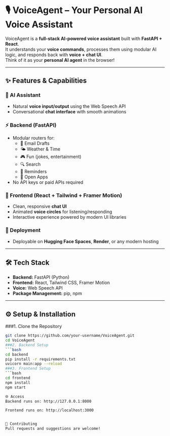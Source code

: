 # 🎙️ VoiceAgent – Your Personal AI Voice Assistant  

VoiceAgent is a **full-stack AI-powered voice assistant** built with **FastAPI + React**.  
It understands your **voice commands**, processes them using modular AI logic, and responds back with **voice + chat UI**.  
Think of it as your **personal AI agent** in the browser!  

---

## ✨ Features & Capabilities  

### 🧠 AI Assistant  
- Natural **voice input/output** using the Web Speech API  
- Conversational **chat interface** with smooth animations  

### ⚡ Backend (FastAPI)  
- Modular routers for:  
  - 📧 Email Drafts  
  - 🌤️ Weather & Time  
  - 🎮 Fun (jokes, entertainment)  
  - 🔍 Search  
  - 📅 Reminders  
  - 📂 Open Apps  
- No API keys or paid APIs required  

### 🎨 Frontend (React + Tailwind + Framer Motion)  
- Clean, responsive **chat UI**  
- Animated **voice circles** for listening/responding  
- Interactive experience powered by modern UI libraries  

### 🚀 Deployment  
- Deployable on **Hugging Face Spaces**, **Render**, or any modern hosting  

---

## 🛠️ Tech Stack  

- **Backend:** FastAPI (Python)  
- **Frontend:** React, Tailwind CSS, Framer Motion  
- **Voice:** Web Speech API  
- **Package Management:** pip, npm  

---

## ⚙️ Setup & Installation  

###1. Clone the Repository  
```bash
git clone https://github.com/your-username/VoiceAgent.git
cd VoiceAgent
###2. Backend Setup
```bash
cd backend
pip install -r requirements.txt
uvicorn main:app --reload
###3. Frontend Setup
```bash
cd frontend
npm install
npm start

🌐 Access
Backend runs on: http://127.0.0.1:8000

Frontend runs on: http://localhost:3000


🤝 Contributing
Pull requests and suggestions are welcome!
